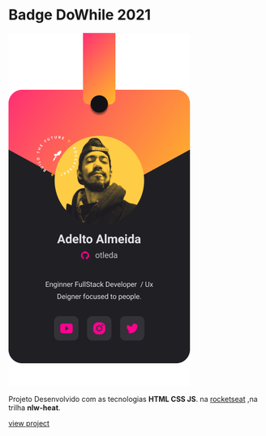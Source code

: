 # Badge DoWhile 2021



<img src="./assets/png/badge.png">
<!-- <img src="./assets/png/background-badge.png"> -->

Projeto Desenvolvido com as tecnologias **HTML CSS JS**.
 na  [rocketseat](https://rocketseat.com.br) ,na trilha __nlw-heat__.  


[view project](https://otleda.github.io/badge-nlw2021/)
